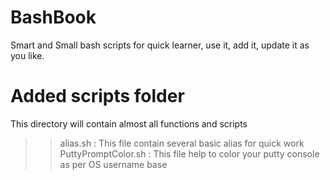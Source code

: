 # BashBook
Smart and Small bash scripts for quick learner, use it, add it, update it as you like.

# Added scripts folder
This directory will contain almost all functions and scripts

>> alias.sh : This file contain several basic alias for quick work
>> PuttyPromptColor.sh : This file help to color your putty console as per OS username base

